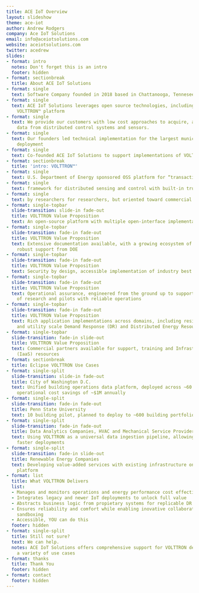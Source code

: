 ```yaml
---
title: ACE IoT Overview
layout: slideshow
theme: ace-iot
author: Andrew Rodgers
company: Ace IoT Solutions
email: info@aceiotsolutions.com
website: aceiotsolutions.com
twitter: acedrew
slides:
- format: intro
  notes: Don't forget this is an intro
  footer: hidden
- format: sectionbreak
  title: About ACE IoT Solutions
- format: single
  text: Software Company founded in 2018 based in Chattanooga, Tennesee
- format: single
  text: ACE IoT Solutions leverages open source technologies, including the Eclipse
    VOLTTRON™ platform
- format: single
  text: We provide our customers with low cost approaches to acquire, access and manage
    data from distributed control systems and sensors.
- format: single
  text: Our founders led technical implementation for the largest municipal VOLTTRON
    deployment
- format: single
  text: Co-founded ACE IoT Solutions to support implementations of VOLTTRON platforms
- format: sectionbreak
  title: 'intro: VOLTTRON™'
- format: single
  text: U.S. Department of Energy sponsored OSS platform for “transactional energy”
- format: single
  text: framework for distributed sensing and control with built-in trust and security
- format: single
  text: by researchers for researchers, but oriented toward commercial adoption
- format: single-topbar
  slide-transition: slide-in fade-out
  title: VOLTTRON Value Proposition
  text: An open-source platform with multiple open-interface implementations included
- format: single-topbar
  slide-transition: fade-in fade-out
  title: VOLTTRON Value Proposition
  text: Extensive documentation available, with a growing ecosystem of users, and
    robust support from DOE
- format: single-topbar
  slide-transition: fade-in fade-out
  title: VOLTTRON Value Proposition
  text: Security by design, accessible implementation of industry best practices
- format: single-topbar
  slide-transition: fade-in fade-out
  title: VOLTTRON Value Proposition
  text: Operational assurance, engineered from the ground up to support co-existence
    of research and pilots with reliable operations
- format: single-topbar
  slide-transition: fade-in fade-out
  title: VOLTTRON Value Proposition
  text: Rich application implementations across domains, including residential, campus
    and utility scale Demand Response (DR) and Distributed Energy Resources (DER)
- format: single-topbar
  slide-transition: fade-in slide-out
  title: VOLTTRON Value Proposition
  text: Commercial partners available for support, training and Infrastructure-as-a-Service
    (IaaS) resources
- format: sectionbreak
  title: Eclipse VOLTTRON Use Cases
- format: single-split
  slide-transition: slide-in fade-out
  title: City of Washington D.C.
  text: Unified building operations data platform, deployed across ~60 buildings enabling
    operational cost savings of ~$1M annually
- format: single-split
  slide-transition: fade-in fade-out
  title: Penn State University
  text: 10 building pilot, planned to deploy to ~600 building portfolio to establish facilities data lake
- format: single-split
  slide-transition: fade-in fade-out
  title: Data Analytics Companies, HVAC and Mechanical Service Providers
  text: Using VOLTTRON as a universal data ingestion pipeline, allowing lower cost,
    faster deployments
- format: single-split
  slide-transition: fade-in slide-out
  title: Renewable Energy Companies
  text: Developing value-added services with existing infrastructure on top of a tested
    platform
- format: list
  title: What VOLTTRON Delivers
  list:
  - Manages and monitors operations and energy performance cost effectively
  - Integrates legacy and newer IoT deployments to unlock full value
  - Abstracts business logic from propietary systems for replicable DR and DER applications
  - Ensures reliability and comfort while enabling inovative collaborations with failsafe
    sandboxing
  - Accessible, YOU can do this
  footer: hidden
- format: single-split
  title: Still not sure?
  text: We can help.
  notes: ACE IoT Solutions offers comprehensive support for VOLTTRON deployments for
    a variety of use cases
- format: thanks
  title: Thank You
  footer: hidden
- format: contact
  footer: hidden
---
```


